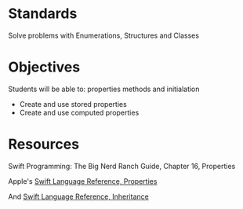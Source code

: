 # Standards
Solve problems with Enumerations, Structures and Classes

# Objectives
Students will be able to:
properties methods and initialation
* Create and use stored properties
* Create and use computed properties

# Resources
Swift Programming: The Big Nerd Ranch Guide, Chapter 16, Properties

Apple's [Swift Language Reference, Properties](https://developer.apple.com/library/ios/documentation/Swift/Conceptual/Swift_Programming_Language/Properties.html#//apple_ref/doc/uid/TP40014097-CH14-ID254)

And [Swift Language Reference, Inheritance](https://developer.apple.com/library/ios/documentation/Swift/Conceptual/Swift_Programming_Language/Inheritance.html#//apple_ref/doc/uid/TP40014097-CH17-ID193)